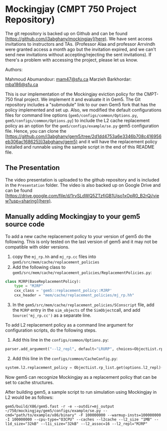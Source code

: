 # Mockingjay (CMPT 750 Project Repository)

The git repository is backed up on Github and can be found [https://github.com/i3abghany/mockingjay](here). We have sent access invitations to instructors and TAs. (Professor Alaa and professor Arrvindh were granted access a month ago but the invitation expired, and we can't send new invitations without accepting/rejecting the sent invitations). If there's a problem with accessing the project, please let us know.

Authors:

Mahmoud Abumandour: mam47@sfu.ca
Marzieh Barkhordar: mba186@sfu.ca

This is our implementation of the Mockingjay eviction policy for the CMPT-750 final project. We implement it and evaluate it in Gem5. The Git repository includes a "submodule" link to our own Gem5 fork that has the policy implemented and set up. Also, we modified the default configurations files for command line options (`gem5/configs/common/Options.py`, `gem5/configs/common/Options.py`) to include the L2 cache replacement policy as an option for the `gem5/configs/example/se.py` gem5 configuration file. Hence, you can clone the [https://github.com/i3abghany/gem5/tree/2d1dd4753a6e3346b708c416956eb306ac168625](i3abghany/gem5) and it will have the replacement policy installed and runnable using the sample script in the end of this README file.

## The Presentation

The video presentation is uploaded to the github repository and is included in the `Presentation` folder. The video is also backed up on Google Drive and can be found [https://drive.google.com/file/d/1rvSLdWQ5ZTzfiGB1Ujso1xOpR0_B2rQj/view?usp=sharing](here).

## Manually adding Mockingjay to your gem5 source code

To add a new cache replacement policy to your version of gem5 do the following. This is only tested on the last version of gem5 and it may not be compatible with older versions.

1. copy the `mj_rp.hh` and `mj_rp.cc` files into `gem5/src/mem/cache/replacement_policies`
2. Add the following class to `gem5/src/mem/cache/replacement_policies/ReplacementPolicies.py`:
```python
class MJRP(BaseReplacementPolicy):
    type = "MJRP"
    cxx_class = 'gem5::replacement_policy::MJRP'
    cxx_header = "mem/cache/replacement_policies/mj_rp.hh"
```
3. In the `gem5/src/mem/cache/replacement_policies/SConscript` file, add the `MJRP` entry in the `sim_objects` of the `SimObject`call, and add `Source('mj_rp.cc')` as a separate line.

To add L2 replacement policy as a command line argument for configuration scripts, do the following steps.

1. Add this line in the `configs/common/Options.py`:
```python
parser.add_argument("--l2_repl", default="LRURP", choices=ObjectList.rp_list.get_names(), help = "replacement policy for l2")
```
2. Add this line in the `configs/common/CacheConfig.py`:
```python
system.l2.replacement_policy = ObjectList.rp_list.get(options.l2_repl)()
```

Now gem5 can recognize Mockingjay as a replacement policy that can be set to cache structures.

After building gem5, a sample script to run simulation using Mockingjay in L2 would be as follows:

```console
gem5/build/X86/gem5.fast -r -e --outdir=mj_output  ~/750/mockingjay/gem5/configs/example/se.py --cmd="path/to/example/x86/binary" -F 100000000 --warmup-insts=100000000 -I 100000000 --cpu-type="O3CPU" --caches --l2cache --l2_size "1MB" --l1d_size="32kB" --l1i_size="32kB" --l2_assoc=16 --l2_repl="MJRP"
```
